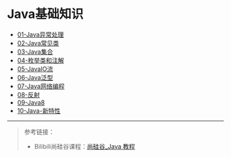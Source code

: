 # Java基础知识

- [01-Java异常处理](01-Java/01-Java-基础/01-Java异常处理.md)
- [02-Java常见类](01-Java/01-Java-基础/02-Java常见类.md)
- [03-Java集合](01-Java/01-Java-基础/03-Java集合.md)
- [04-枚举类和注解](01-Java/01-Java-基础/04-枚举类和注解.md)
- [05-JavaIO流](01-Java/01-Java-基础/05-JavaIO流.md)
- [06-Java泛型](01-Java/01-Java-基础/06-Java泛型.md)
- [07-Java网络编程](01-Java/01-Java-基础/07-Java网络编程.md)
- [08-反射](01-Java/01-Java-基础/08-反射.md)
- [09-Java8](01-Java/01-Java-基础/09-Java8.md)
- [10-Java-新特性](01-Java/01-Java-基础/10-Java-新特性.md)

---

> 参考链接：
>
> - Bilibili尚硅谷课程：[尚硅谷_Java 教程](https://www.bilibili.com/video/BV1Kb411W75N?p=406)